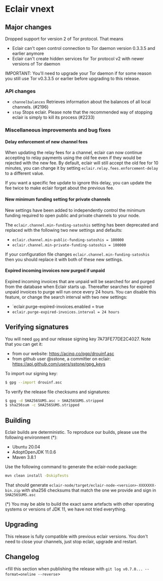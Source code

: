 # Eclair vnext

<insert here a high-level description of the release>

## Major changes

Dropped support for version 2 of Tor protocol. That means 

- Eclair can't open control connection to Tor daemon version 0.3.3.5 and earlier anymore
- Eclair can't create hidden services for Tor protocol v2 with newer versions of Tor daemon

IMPORTANT: You'll need to upgrade your Tor daemon if for some reason you still use Tor v0.3.3.5 or earlier before upgrading to this release. 

### API changes

- `channelbalances` Retrieves information about the balances of all local channels. (#2196)
- `stop` Stops eclair. Please note that the recommended way of stopping eclair is simply to kill its process (#2233)

### Miscellaneous improvements and bug fixes

#### Delay enforcement of new channel fees

When updating the relay fees for a channel, eclair can now continue accepting to relay payments using the old fee even if they would be rejected with the new fee.
By default, eclair will still accept the old fee for 10 minutes, you can change it by setting `eclair.relay.fees.enforcement-delay` to a different value.

If you want a specific fee update to ignore this delay, you can update the fee twice to make eclair forget about the previous fee.

#### New minimum funding setting for private channels

New settings have been added to independently control the minimum funding required to open public and private channels to your node.

The `eclair.channel.min-funding-satoshis` setting has been deprecated and replaced with the following two new settings and defaults:

* `eclair.channel.min-public-funding-satoshis = 100000`
* `eclair.channel.min-private-funding-satoshis = 100000`

If your configuration file changes `eclair.channel.min-funding-satoshis` then you should replace it with both of these new settings.

#### Expired incoming invoices now purged if unpaid

Expired incoming invoices that are unpaid will be searched for and purged from the database when Eclair starts up. Thereafter searches for expired unpaid invoices to purge will run once every 24 hours. You can disable this feature, or change the search interval with two new settings:

* `eclair.purge-expired-invoices.enabled = true
* `eclair.purge-expired-invoices.interval = 24 hours`

## Verifying signatures

You will need `gpg` and our release signing key 7A73FE77DE2C4027. Note that you can get it:

- from our website: https://acinq.co/pgp/drouinf.asc
- from github user @sstone, a committer on eclair: https://api.github.com/users/sstone/gpg_keys

To import our signing key:

```sh
$ gpg --import drouinf.asc
```

To verify the release file checksums and signatures:

```sh
$ gpg -d SHA256SUMS.asc > SHA256SUMS.stripped
$ sha256sum -c SHA256SUMS.stripped
```

## Building

Eclair builds are deterministic. To reproduce our builds, please use the following environment (*):

- Ubuntu 20.04
- AdoptOpenJDK 11.0.6
- Maven 3.8.1

Use the following command to generate the eclair-node package:

```sh
mvn clean install -DskipTests
```

That should generate `eclair-node/target/eclair-node-<version>-XXXXXXX-bin.zip` with sha256 checksums that match the one we provide and sign in `SHA256SUMS.asc`

(*) You may be able to build the exact same artefacts with other operating systems or versions of JDK 11, we have not tried everything.

## Upgrading

This release is fully compatible with previous eclair versions. You don't need to close your channels, just stop eclair, upgrade and restart.

## Changelog

<fill this section when publishing the release with `git log v0.7.0... --format=oneline --reverse`>
